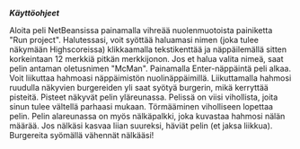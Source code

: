 ***Käyttöohjeet***

Aloita peli NetBeansissa painamalla vihreää nuolenmuotoista painiketta "Run project". Halutessasi, voit syöttää haluamasi nimen (joka tulee näkymään Highscoreissa) klikkaamalla tekstikenttää ja näppäilemällä sitten korkeintaan 12 merkkiä pitkän merkkijonon. Jos et halua valita nimeä, saat pelin antaman oletusnimen "McMan". Painamalla Enter-näppäintä peli alkaa. Voit liikuttaa hahmoasi näppäimistön nuolinäppäimillä. Liikuttamalla hahmosi ruudulla näkyvien burgereiden yli saat syötyä burgerin, mikä kerryttää pisteitä. Pisteet näkyvät pelin yläreunassa. Pelissä on viisi vihollista, joita sinun tulee vältellä parhaasi mukaan. Törmääminen viholliseen lopettaa pelin. Pelin alareunassa on myös nälkäpalkki, joka kuvastaa hahmosi nälän määrää. Jos nälkäsi kasvaa liian suureksi, häviät pelin (et jaksa liikkua). Burgereita syömällä vähennät nälkääsi!
